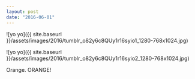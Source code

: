 ```yaml
---
layout: post
date: "2016-06-01"
---
```


![yo yo]({{ site.baseurl }}/assets/images/2016/tumblr_o82y6c8QUy1r16syio1_1280-768x1024.jpg)

![yo yo]({{ site.baseurl }}/assets/images/2016/tumblr_o82y6c8QUy1r16syio2_1280-768x1024.jpg)

Orange. ORANGE!
